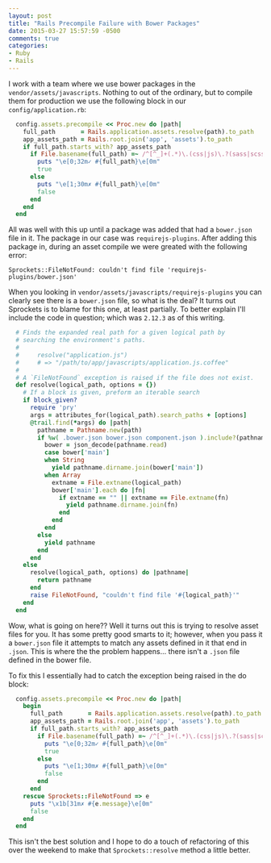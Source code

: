 ```yaml
---
layout: post
title: "Rails Precompile Failure with Bower Packages"
date: 2015-03-27 15:57:59 -0500
comments: true
categories: 
- Ruby
- Rails
---
```

I work with a team where we use bower packages in the
`vendor/assets/javascripts`.  Nothing to out of the ordinary, but to compile
them for production we use the following block in our `config/application.rb`:

``` ruby
  config.assets.precompile << Proc.new do |path|
    full_path       = Rails.application.assets.resolve(path).to_path
    app_assets_path = Rails.root.join('app', 'assets').to_path
    if full_path.starts_with? app_assets_path
      if File.basename(full_path) =~ /^[^_]+(.*)\.(css|js)\.?(sass|scss)?$/
        puts "\e[0;32m✓ #{full_path}\e[0m"
        true
      else
        puts "\e[1;30m✗ #{full_path}\e[0m"
        false
      end
    end
  end
```

All was well with this up until a package was added that had a `bower.json` file
in it.  The package in our case was `requirejs-plugins`.  After adding this
package in, during an asset compile we were greated with the following error:

<!-- more -->

```
Sprockets::FileNotFound: couldn't find file 'requirejs-plugins/bower.json'
```

When you looking in `vendor/assets/javascripts/requirejs-plugins` you can
clearly see there is a `bower.json` file, so what is the deal?  It turns out
Sprockets is to blame for this one, at least partially.  To better explain I'll
include the code in question; which was `2.12.3` as of this writing.

``` ruby
  # Finds the expanded real path for a given logical path by
  # searching the environment's paths.
  #
  #     resolve("application.js")
  #     # => "/path/to/app/javascripts/application.js.coffee"
  #
  # A `FileNotFound` exception is raised if the file does not exist.
  def resolve(logical_path, options = {})
    # If a block is given, preform an iterable search
    if block_given?
      require 'pry'
      args = attributes_for(logical_path).search_paths + [options]
      @trail.find(*args) do |path|
        pathname = Pathname.new(path)
        if %w( .bower.json bower.json component.json ).include?(pathname.basename.to_s)
          bower = json_decode(pathname.read)
          case bower['main']
          when String
            yield pathname.dirname.join(bower['main'])
          when Array
            extname = File.extname(logical_path)
            bower['main'].each do |fn|
              if extname == "" || extname == File.extname(fn)
                yield pathname.dirname.join(fn)
              end
            end
          end
        else
          yield pathname
        end
      end
    else
      resolve(logical_path, options) do |pathname|
        return pathname
      end
      raise FileNotFound, "couldn't find file '#{logical_path}'"
    end
  end
```

Wow, what is going on here??  Well it turns out this is trying to resolve asset
files for you.  It has some pretty good smarts to it; however, when you pass it
a `bower.json` file it attempts to match any assets defined in it that end in
`.json`.  This is where the the problem happens... there isn't a `.json` file
defined in the bower file.

To fix this I essentially had to catch the exception being raised in the do
block:

``` ruby
  config.assets.precompile << Proc.new do |path|
    begin
      full_path       = Rails.application.assets.resolve(path).to_path
      app_assets_path = Rails.root.join('app', 'assets').to_path
      if full_path.starts_with? app_assets_path
        if File.basename(full_path) =~ /^[^_]+(.*)\.(css|js)\.?(sass|scss)?$/
          puts "\e[0;32m✓ #{full_path}\e[0m"
          true
        else
          puts "\e[1;30m✗ #{full_path}\e[0m"
          false
        end
      end
    rescue Sprockets::FileNotFound => e
      puts "\x1b[31m✗ #{e.message}\e[0m"
      false
    end
  end
```

This isn't the best solution and I hope to do a touch of refactoring of this
over the weekend to make that `Sprockets::resolve` method a little better.
